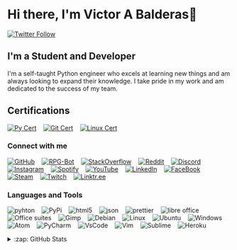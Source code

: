 # Hi there, I'm Victor A Balderas👋
<!-- 
[![YouTube Channel Subscribers](https://img.shields.io/youtube/channel/subscribers/UCl-kp7DBD2Q5l6WEYrb2_OQ?style=flat-square&logo=youtube&logoColor=FF0000&color=FF0000)][youtube]
-->
[![Twitter Follow](https://img.shields.io/twitter/follow/Dr_Balders?color=1DA1F2&logo=twitter&logoColor=1DA1F2&style=flat-square)][follow]

## I'm a Student and  Developer

I'm a self-taught Python engineer who excels at learning new things and am always looking to expand their knowledge. I take pride in my work and am dedicated to the success of my team.

## Certifications

[![Py Cert](https://img.shields.io/badge/Python%20Certificate-FFD700?style=flat-square)](https://app.testdome.com/cert/f4c4009c4f1e41a29269b76e451049f0)
&nbsp;&nbsp;
[![Git Cert](https://img.shields.io/badge/Git%20Certificate-FFD700?style=flat-square)](https://app.testdome.com/cert/46835649877e4f829483d6cc95931645)
&nbsp;&nbsp;
[![Linux Cert](https://img.shields.io/badge/Linux%20Certificate-FFD700?style=flat-square)](https://app.testdome.com/cert/3e2b9eba1cfc4978bb9556bb444b7362)

### Connect with me

[![GitHub](https://img.shields.io/badge/GitHub-100000?style=flat-square&logo=github&logoColor=white)](https://github.com/Vbalder7)
&nbsp;&nbsp;
[![RPG-Bot](https://img.shields.io/badge/GitHub-100000?label=RPG-Bot&style=flat-square&logo=github&logoColor=white)](https://github.com/Vbalder7/RPG-Bot)
&nbsp;&nbsp;
[![StackOverflow](https://img.shields.io/badge/Stack_Overflow-FE7A16?style=flat-square&logo=stack-overflow&logoColor=white)](https://stackoverflow.com/users/17970524/victor-a-balderas)
&nbsp;&nbsp;
[![Reddit](https://img.shields.io/badge/Reddit-FF4500?style=flat-square&logo=reddit&logoColor=white)](https://www.reddit.com/user/Victorbalderas1)
&nbsp;&nbsp;
[![Discord](https://img.shields.io/badge/Discord-5865F2?style=flat-square&logo=discord&logoColor=white)](https://discord.com/channels/@me/554078653726588930)
&nbsp;&nbsp;
[![Instagram](https://img.shields.io/badge/Instagram-E4405F?style=flat-square&logo=instagram&logoColor=white)](https://www.instagram.com/victorbalderas1/)
&nbsp;&nbsp;
[![Spotify](https://img.shields.io/badge/Spotify-1ED760?&style=flat-square&logo=spotify&logoColor=white)](https://open.spotify.com/user/gpw9ryxl2l2jvrpmf4licvg7s)
&nbsp;&nbsp;
[![YouTube](https://img.shields.io/badge/YouTube-FF0000?style=flat-square&logo=youtube&logoColor=white)](https://www.youtube.com/channel/UCl-kp7DBD2Q5l6WEYrb2_OQ)
&nbsp;&nbsp;
[![LinkedIn](https://img.shields.io/badge/LinkedIn-0077B5?style=flat-square&logo=linkedin&logoColor=white)](https://www.linkedin.com/in/victor-balderas/)
&nbsp;&nbsp;
[![FaceBook](https://img.shields.io/badge/Facebook-1877F2?style=flat-square&logo=facebook&logoColor=white)](https://www.facebook.com/profile.php?id=100067977499810)
&nbsp;&nbsp;
[![Steam](https://img.shields.io/badge/Steam-000000?style=flat-square&logo=steam&logoColor=white)](https://steamcommunity.com/profiles/76561199053743110/)
&nbsp;&nbsp;
[![Twitch](https://img.shields.io/badge/Twitch-9146FF?style=flat-square&logo=twitch&logoColor=white)](https://twitch.tv/BigVic5030)
&nbsp;&nbsp;
[![Linktr.ee](https://img.shields.io/badge/linktree-39E09B?style=flat-square&logo=linktree&logoColor=white)](https://linktr.ee/BigVic5030)

### Languages and Tools

<p>

  ![pyhton](https://img.shields.io/badge/Python-FFD43B?style=flat-square&logo=python&logoColor=blue)
  &nbsp;&nbsp;
  ![PyPi](https://img.shields.io/badge/pypi-3775A9?style=flat-square&logo=pypi&logoColor=white)
  &nbsp;&nbsp;
  ![html5](https://img.shields.io/badge/HTML5-E34F26?style=flat-square&logo=html5&logoColor=white)
  &nbsp;&nbsp;
  ![json](https://img.shields.io/badge/json-5E5C5C?style=flat-square&logo=json&logoColor=white)
  &nbsp;&nbsp;
  ![prettier](https://img.shields.io/badge/prettier-1A2C34?style=flat-square&logo=prettier&logoColor=F7BA3E)
  &nbsp;&nbsp;
  ![libre office](https://img.shields.io/badge/LibreOffice-18A303?style=flat-square&logo=LibreOffice&logoColor=white)
  &nbsp;&nbsp;
  ![Office suites](https://img.shields.io/badge/Microsoft_Office-D83B01?style=flat-square&logo=microsoft-office&logoColor=white)
  &nbsp;&nbsp;
  ![Gimp](https://img.shields.io/badge/gimp-5C5543?style=flat-square&logo=gimp&logoColor=white)
  &nbsp;&nbsp;
  ![Debian](https://img.shields.io/badge/Debian-A81D33?style=flat-square&logo=debian&logoColor=white)
  &nbsp;&nbsp;
  ![Linux](https://img.shields.io/badge/Linux-FCC624?style=flat-square&logo=linux&logoColor=black)
  &nbsp;&nbsp;
  ![Ubuntu](https://img.shields.io/badge/Ubuntu-E95420?style=flat-square&logo=ubuntu&logoColor=white)
  &nbsp;&nbsp;
  ![Windows](https://img.shields.io/badge/Windows-0078D6?style=flat-square&logo=windows&logoColor=white)
  &nbsp;&nbsp;
  ![Atom](https://img.shields.io/badge/Atom-66595C?style=flat-square&logo=Atom&logoColor=white)
  &nbsp;&nbsp;
  ![PyCharm](https://img.shields.io/badge/PyCharm-000000.svg?&style=flat-square&logo=PyCharm&logoColor=white)
  &nbsp;&nbsp;
  ![VsCode](https://img.shields.io/badge/Visual_Studio_Code-0078D4?style=flat-square&logo=visual%20studio%20code&logoColor=white)
  &nbsp;&nbsp;
  ![Vim](https://img.shields.io/badge/VIM-%2311AB00.svg?&style=flat-square&logo=vim&logoColor=white)
  &nbsp;&nbsp;
  ![Sublime](https://img.shields.io/badge/sublime_text-%23575757.svg?&style=flat-square&logo=sublime-text&logoColor=important)
  &nbsp;&nbsp;
  ![Heroku](https://img.shields.io/badge/Heroku-430098?style=flat-square&logo=heroku&logoColor=white)
  
</p>

<details>
  <summary>:zap: GitHub Stats</summary>
    <p align="left">
      <img alt="Vbalder7's GitHub Stats" src="https://github-readme-stats.vercel.app/api?username=Vbalder7&show_icons=true&hide_border=false&theme=algolia&count_private=true" />
      <img alt="Vbalder7's Top Languages" src="https://github-readme-stats.vercel.app/api/top-langs/?username=Vbalder7&langs_count=8&layout=compact&theme=algolia"/>
    </p>

## Contact Info

[![Gmail](https://img.shields.io/badge/Gmail-D14836?style=for-the-badge&logo=gmail&logoColor=white)](mailto:toritoab01@gmail.com)

[![Outlook](https://img.shields.io/badge/Microsoft_Outlook-0078D4?style=for-the-badge&logo=microsoft-outlook&logoColor=white)](mailto:victor.a.balderas@outlook.com)

[![Tel](https://tinyurl.com/2pk4nued)](tel:9563916467)

</details>

[follow]: https://twitter.com/intent/follow?original_referer=https%3A%2F%2Fgithub.com%2FVbalder7&screen_name=Dr_Balders
[twitter]: https://twitter.com/Dr_Balders
[youtube]: https://youtube.com/channel/UCl-kp7DBD2Q5l6WEYrb2_OQ
[instagram]: https://instagram.com/victorbalderas1/
[linkedin]: https://linkedin.com/in/victor-balderas
